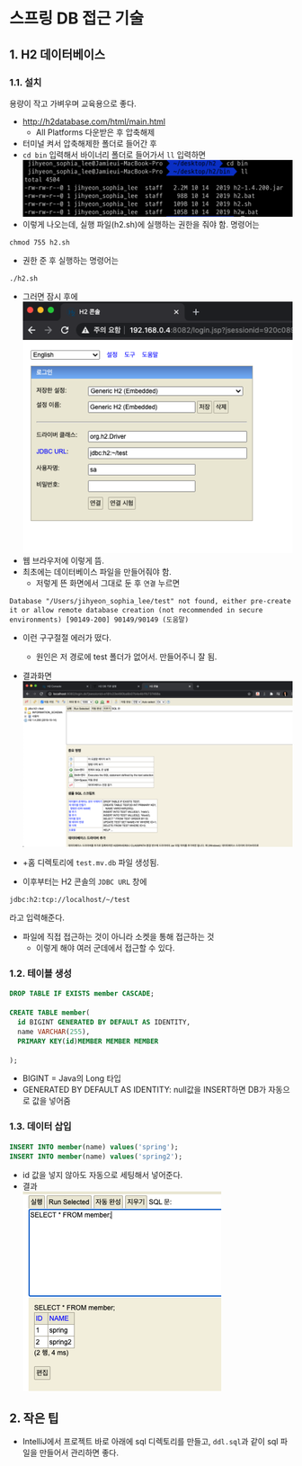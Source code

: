 # 스프링 DB 접근 기술
## 1. H2 데이터베이스
### 1.1. 설치
용량이 작고 가벼우며 교육용으로 좋다.
- http://h2database.com/html/main.html
  - All Platforms 다운받은 후 압축해제
- 터미널 켜서 압축해제한 폴더로 들어간 후 
- `cd bin` 입력해서 바이너리 폴더로 들어가서 `ll` 입력하면<br/>
![](img/day8_install_h2_1.png)<br/>
- 이렇게 나오는데, 실행 파일(h2.sh)에 실행하는 권한을 줘야 함. 명령어는
```text
chmod 755 h2.sh
```
- 권한 준 후 실행하는 명령어는
```text
./h2.sh
```
- 그러면 잠시 후에<br/>
![](img/day8_install_h2_2.png)<br/>
- 웹 브라우저에 이렇게 뜸.
- 최초에는 데이터베이스 파일을 만들어줘야 함.
  - 저렇게 뜬 화면에서 그대로 둔 후 `연결` 누르면

```text
Database "/Users/jihyeon_sophia_lee/test" not found, either pre-create it or allow remote database creation (not recommended in secure environments) [90149-200] 90149/90149 (도움말)
```
- 이런 구구절절 에러가 떴다. 
  - 원인은 저 경로에 test 폴더가 없어서. 만들어주니 잘 됨.

- 결과화면
![](img/day8_h2_main.png)<br>

- +홈 디렉토리에 `test.mv.db` 파일 생성됨.
- 이후부터는 H2 콘솔의 `JDBC URL` 창에
```text
jdbc:h2:tcp://localhost/~/test
```
라고 입력해준다.
- 파일에 직접 접근하는 것이 아니라 소켓을 통해 접근하는 것
  - 이렇게 해야 여러 군데에서 접근할 수 있다.

### 1.2. 테이블 생성
```sql
DROP TABLE IF EXISTS member CASCADE;

CREATE TABLE member(
  id BIGINT GENERATED BY DEFAULT AS IDENTITY,
  name VARCHAR(255),
  PRIMARY KEY(id)MEMBER MEMBER MEMBER 

);
```
- BIGINT = Java의 Long 타입
- GENERATED BY DEFAULT AS IDENTITY: null값을 INSERT하면 DB가 자동으로 값을 넣어줌

### 1.3. 데이터 삽입
```sql
INSERT INTO member(name) values('spring');
INSERT INTO member(name) values('spring2');
```
- id 값을 넣지 않아도 자동으로 세팅해서 넣어준다.
- 결과<br/>
![](img/day8_insert_result.png)

## 2. 작은 팁
- IntelliJ에서 프로젝트 바로 아래에 sql 디렉토리를 만들고, `ddl.sql`과 같이 sql 파일을 만들어서 관리하면 좋다.

